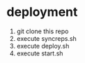 # deployment
1. git clone this repo
2. execute syncreps.sh
3. execute deploy.sh
4. execute start.sh
